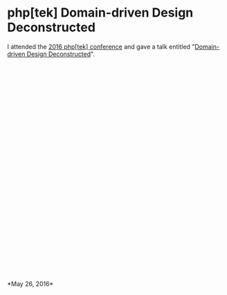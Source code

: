 # php[tek] Domain-driven Design Deconstructed

I attended the [2016 php[tek] conference](http://tek16.phparch.com/) and gave a talk entitled "[Domain-driven Design Deconstructed](https://tek16.phparch.com/speakers/#65740)". 

<div style="min-height: 500px">
<script async class="speakerdeck-embed" data-id="b39c7dce12ef4fbaa1bd38796cbba6de" data-ratio="1.77777777777778" src="//speakerdeck.com/assets/embed.js"></script>
</div>
*May 26, 2016*